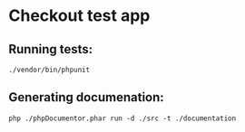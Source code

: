 # Checkout test app

## Running tests:

``./vendor/bin/phpunit ``

## Generating documenation: 

``php ./phpDocumentor.phar run -d ./src -t ./documentation``

